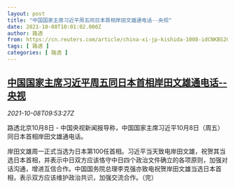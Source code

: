 ```yaml
---
layout: post
title: "中国国家主席习近平周五同日本首相岸田文雄通电话--央视"
date: 2021-10-08T10:01:02.000Z
author: 路透
from: https://cn.reuters.com/article/china-xi-jp-kishida-1008-idCNKBS2GY0ZG
tags: [ 路透 ]
categories: [ 路透 ]
---
```

<!--1633687262000-->
[中国国家主席习近平周五同日本首相岸田文雄通电话--央视](https://cn.reuters.com/article/china-xi-jp-kishida-1008-idCNKBS2GY0ZG)
------

<div>
<div><i>2021-10-08T09:53:27Z</i></div><p>路透北京10月8日 - 中国央视新闻报导称，中国国家主席习近平10月8日（周五）同日本首相岸田文雄通电话。</p><p>岸田文雄周一正式当选为日本第100任首相。习近平当天致电岸田文雄，祝贺其当选日本首相，并表示中日双方应该恪守中日四个政治文件确立的各项原则，加强对话沟通，增进互信合作。中国国务院总理李克强亦致电祝贺岸田文雄当选日本首相，表示双方应该维护政治共识，加强交流合作。（完）</p>
</div>
